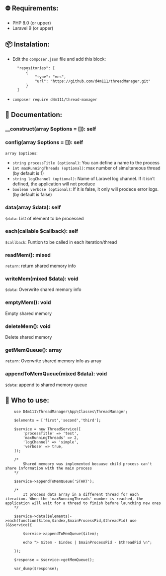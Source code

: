 ## :no_entry: Requirements:

- PHP 8.0 (or upper)
- Laravel 9 (or upper)

## :package: Instalation:

- Edit the `composer.json` file and add this block:

        "repositories": [
            {
                "type": "vcs",
                "url": "https://github.com/d4m111/threadManager.git"
            }
        ]

- `composer require d4m111/thread-manager`

## :closed_book: Documentation:

### __construct(array $options = []): self
### config(array $options = []): self
`array $options`:
- `string processTitle (optional)`:  You can define a name to the process
- `int maxRunningThreads (optional)`: max number of simultaneous thread (by default is 1)
- `string logChannel (optional)`: Name of Laravel log channel. If it isn't defined, the application will not produce
- `boolean verbose (optional)`: If it is false, it only will prodece error logs. (by default is false)

### data(array $data): self
`$data`: List of element to be processed

### each(callable $callback): self
`$callback`: Funtion to be called in each iteration/thread

### readMem(): mixed
`return`: return shared memory info

### writeMem(mixed $data): void
`$data`: Overwrite shared memory info

### emptyMem(): void
Empty shared memory

### deleteMem(): void
Delete shared memory

### getMemQueue(): array
`return`: Overwrite shared memory info as array

### appendToMemQueue(mixed $data): void
`$data`: append to shared memory queue


## :wrench: Who to use:

        use D4m111\ThreadManager\App\Classes\ThreadManager;
        
        $elements = ['first','second','third'];

        $service = new ThreadService([
            'processTitle' => 'test',
            'maxRunningThreads' => 2,
            'logChannel' => 'simple',
            'verbose' => true,
        ]);

        /* 
            Shared memeory was implemented because child process can't share information with the main process 
        */

        $service->appendToMemQueue('START');

        /* 
            It process data array in a different thread for each iteration. When the 'maxRunningThreads' number is reached, the application will wait for a thread to finish before launching new ones
        */

        $service->data($elements)->each(function($item,$index,$mainProcessPid,$threadPid) use (&$service){

            $service->appendToMemQueue($item);

            echo "> $item - $index | $mainProcessPid - $threadPid \n";

        });

        $response = $service->getMemQueue();

        var_dump($response);